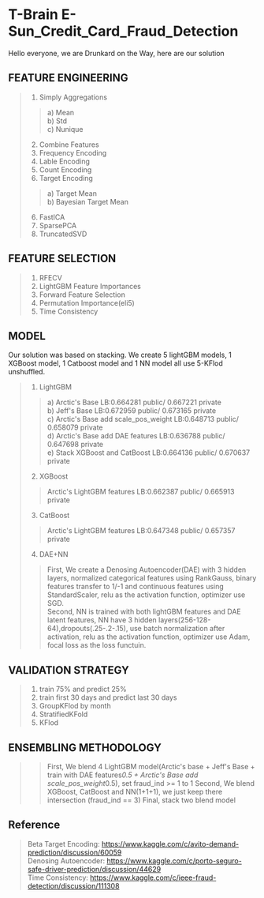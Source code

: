 # T-Brain E-Sun_Credit_Card_Fraud_Detection  
Hello everyone, we are Drunkard on the Way, here are our solution  

## FEATURE ENGINEERING  
>1. Simply Aggregations  
 >>a) Mean  
 >>b) Std  
 >>c) Nunique  
>2. Combine Features
>2. Frequency Encoding  
>3. Lable Encoding  
>4. Count Encoding  
>5. Target Encoding  
 >>a) Target Mean  
 >>b) Bayesian Target Mean  
>6. FastICA  
>7. SparsePCA  
>8. TruncatedSVD

## FEATURE SELECTION  
>1. RFECV  
>2. LightGBM Feature Importances  
>3. Forward Feature Selection  
>4. Permutation Importance(eli5)  
>5. Time Consistency

## MODEL  
Our solution was based on stacking. We create 5 lightGBM models, 1 XGBoost model, 1 Catboost model and 1 NN model all use 5-KFlod unshuffled.  
>1. LightGBM  
  >>a) Arctic's Base                                   LB:0.664281 public/ 0.667221 private  
  >>b) Jeff's Base                                     LB:0.672959 public/ 0.673165 private  
  >>c) Arctic's Base add scale_pos_weight              LB:0.648713 public/ 0.658079 private  
  >>d) Arctic's Base add DAE features                  LB:0.636788 public/ 0.647698 private	 
  >>e) Stack XGBoost and CatBoost                      LB:0.664136 public/ 0.670637 private  
>2. XGBoost  
  >>Arctic's LightGBM features                         LB:0.662387 public/ 0.665913 private  
>3. CatBoost  
  >>Arctic's LightGBM features                         LB:0.647348 public/ 0.657357 private  
>4. DAE+NN  
  >>First, We create a Denosing Autoencoder(DAE) with 3 hidden layers, normalized categorical features using RankGauss, binary features transfer to 1/-1 and continuous features using StandardScaler, relu as the activation function, optimizer use SGD.  
  >>Second, NN is trained with both lightGBM features and DAE latent features, NN have 3 hidden layers(256-128-64),dropouts(.25-.2-.15), use batch normalization after activation, relu as the activation function, optimizer use Adam, focal loss as the loss functuin.  

## VALIDATION STRATEGY  
>1. train 75% and predict 25%  
>2. train first 30 days and predict last 30 days  
>3. GroupKFlod by month  
>4. StratifiedKFold  
>5. KFlod  

## ENSEMBLING METHODOLOGY  
>>First, We blend 4 LightGBM model(Arctic's base + Jeff's Base + train with DAE features*0.5 + Arctic's Base add scale_pos_weight*0.5), set fraud_ind >= 1 to 1
>>Second, We blend XGBoost, CatBoost and NN(1+1+1), we just keep there intersection (fraud_ind == 3)
>>Final, stack two blend model


## Reference
> Beta Target Encoding: https://www.kaggle.com/c/avito-demand-prediction/discussion/60059  
> Denosing Autoencoder: https://www.kaggle.com/c/porto-seguro-safe-driver-prediction/discussion/44629  
> Time Consistency: https://www.kaggle.com/c/ieee-fraud-detection/discussion/111308  

